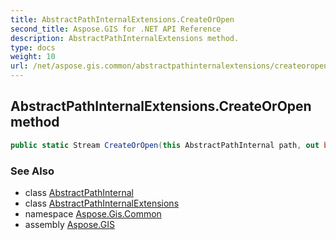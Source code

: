 ```yaml
---
title: AbstractPathInternalExtensions.CreateOrOpen
second_title: Aspose.GIS for .NET API Reference
description: AbstractPathInternalExtensions method. 
type: docs
weight: 10
url: /net/aspose.gis.common/abstractpathinternalextensions/createoropen/
---
```

## AbstractPathInternalExtensions.CreateOrOpen method

```csharp
public static Stream CreateOrOpen(this AbstractPathInternal path, out bool created)
```

### See Also

* class [AbstractPathInternal](../../abstractpathinternal/)
* class [AbstractPathInternalExtensions](../)
* namespace [Aspose.Gis.Common](../../abstractpathinternalextensions/)
* assembly [Aspose.GIS](../../../)


